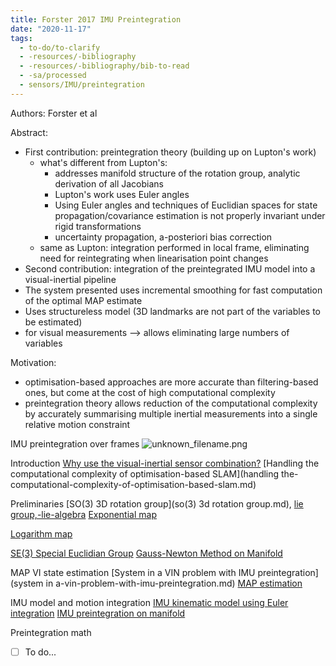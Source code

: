 ```yaml
---
title: Forster 2017 IMU Preintegration
date: "2020-11-17"
tags:
  - to-do/to-clarify
  - -resources/-bibliography
  - -resources/-bibliography/bib-to-read
  - -sa/processed
  - sensors/IMU/preintegration
---
```


Authors: Forster et al

Abstract:

*   First contribution: preintegration theory (building up on Lupton's work)
    *   what's different from Lupton's:
        *   addresses manifold structure of the rotation group, analytic derivation of all Jacobians
        *   Lupton's work uses Euler angles
        *   Using Euler angles and techniques of Euclidian spaces for state propagation/covariance estimation is not properly invariant under rigid transformations
        *   uncertainty propagation, a-posteriori bias correction
    *   same as Lupton: integration performed in local frame, eliminating need for reintegrating when linearisation point changes
*   Second contribution: integration of the preintegrated IMU model into a visual-inertial pipeline
*   The system presented uses incremental smoothing for fast computation of the optimal MAP estimate
*   Uses structureless model (3D landmarks are not part of the variables to be estimated)
*   for visual measurements --> allows eliminating large numbers of variables

Motivation:

*   optimisation-based approaches are more accurate than filtering-based ones, but come at the cost of high computational complexity
*   preintegration theory allows reduction of the computational complexity by accurately summarising multiple inertial measurements into a single relative motion constraint

IMU preintegration over frames
![unknown_filename.png](./_resources/[Forster_2017]_IMU_Preintegration.resources/unknown_filename.png)

Introduction
[Why use the visual-inertial sensor combination?](why-use-the-visual-inertial-sensor-combination_.md)
[Handling the computational complexity of optimisation-based SLAM](handling the-computational-complexity-of-optimisation-based-slam.md)

Preliminaries
[SO(3) 3D rotation group](so(3) 3d rotation group.md), [lie group,-lie-algebra](rotations/lie-group-lie-algebra.md)
  [Exponential map](rotations/exponential-map.md)

  [Logarithm map](rotations/logarithm-map.md)

[SE(3) Special Euclidian Group](se(3)-special-euclidian-group.md)
[Gauss-Newton Method on Manifold](gauss-newton-method-on-manifold.md)

MAP VI state estimation
[System in a VIN problem with IMU preintegration](system in a-vin-problem-with-imu-preintegration.md)
[MAP estimation](map-estimation.md)

IMU model and motion integration
[IMU kinematic model using Euler integration](imu-kinematic-model-using-euler-integration.md)
[IMU preintegration on manifold](imu-preintegration-on-manifold.md)

Preintegration math
- [ ] To do...


